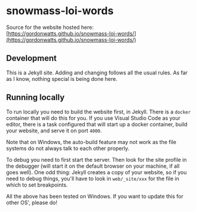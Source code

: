 # snowmass-loi-words

Source for the website hosted here: [https://gordonwatts.github.io/snowmass-loi-words/](https://gordonwatts.github.io/snowmass-loi-words/)

## Development

This is a Jekyll site. Adding and changing follows all the usual rules. As far as I know, nothing special is being done here.

## Running locally

To run locally you need to build the website first, in Jekyll. There is a `docker` container that will do this for you. If you use Visual Studio Code as your editor, there is a task configured that will start up a docker container, build your website, and serve it on port `4000`.

Note that on Windows, the auto-build feature may not work as the file systems do not always talk to each other properly.

To debug you need to first start the server. Then look for the site profile in the debugger (will start it on the default browser on your machine, if all goes well). One odd thing: Jekyll creates a copy of your website, so if you need to debug things, you'll have to look in `web/_site/xxx` for the file in which to set breakpoints.

All the above has been tested on Windows. If you want to update this for other OS', please do!
